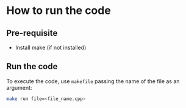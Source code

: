 # How to run the code

## Pre-requisite

- Install make (if not installed)

## Run the code

To execute the code, use `makefile` passing the name of the file as an argument:

```bash
make run file=<file_name.cpp>
```
